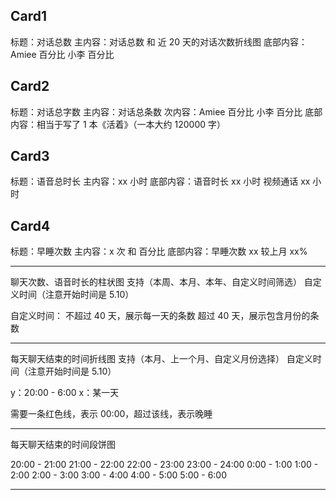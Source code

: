 ## Card1
标题：对话总数
主内容：对话总数 和 近 20 天的对话次数折线图
底部内容：Amiee 百分比 小李 百分比

## Card2
标题：对话总字数
主内容：对话总条数
次内容：Amiee 百分比 小李 百分比
底部内容：相当于写了 1 本《活着》（一本大约 120000 字）

## Card3
标题：语音总时长
主内容：xx 小时
底部内容：语音时长 xx 小时  视频通话 xx 小时

## Card4
标题：早睡次数
主内容：x 次 和 百分比
底部内容：早睡次数 xx 较上月 xx%

-------------------------------------


聊天次数、语音时长的柱状图
支持（本周、本月、本年、自定义时间筛选）
自定义时间（注意开始时间是 5.10）

自定义时间：
不超过 40 天，展示每一天的条数
超过 40 天，展示包含月份的条数


-------------------------------------

每天聊天结束的时间折线图
支持（本月、上一个月、自定义月份选择）
自定义时间（注意开始时间是 5.10）

y：20:00 - 6:00
x：某一天

需要一条红色线，表示 00:00，超过该线，表示晚睡


-------------------------------------

每天聊天结束的时间段饼图

20:00 - 21:00
21:00 - 22:00
22:00 - 23:00
23:00 - 24:00
0:00 - 1:00
1:00 - 2:00
2:00 - 3:00
3:00 - 4:00
4:00 - 5:00
5:00 - 6:00

--------------------------------------